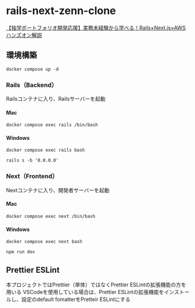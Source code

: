 # rails-next-zenn-clone
[【独学ポートフォリオ開発応援】実務未経験から学べる！Rails×Next.js×AWSハンズオン解説](https://zenn.dev/ddpmntcpbr/books/rna-hands-on)

## 環境構築
```terminal
docker compose up -d
```
### Rails（Backend）
Railsコンテナに入り、Railsサーバーを起動
#### Mac
```terminal
docker compose exec rails /bin/bash
```
#### Windows
```terminal
docker compose exec rails bash
```
```terminal
rails s -b '0.0.0.0'
```
### Next（Frontend）
Nextコンテナに入り、開発者サーバーを起動
#### Mac
```terminal
docker compose exec next /bin/bash
```
#### Windows
```terminal
docker compose exec next bash
```
```terminal
npm run dev
```
## Prettier ESLint
本プロジェクトではPrettier（単体）ではなくPrettier ESLintの拡張機能の方を用いる
VSCodeを使用している場合は、Prettier ESLintの拡張機能をインストールし、設定のdefault fomatterをPretteir ESLintにする